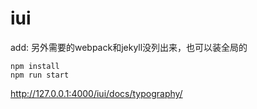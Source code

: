 # iui

add:
另外需要的webpack和jekyll没列出来，也可以装全局的

```
npm install
npm run start
```

http://127.0.0.1:4000/iui/docs/typography/

